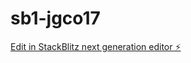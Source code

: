 # sb1-jgco17

[Edit in StackBlitz next generation editor ⚡️](https://stackblitz.com/~/github.com/konstantinosevang/sb1-jgco17)